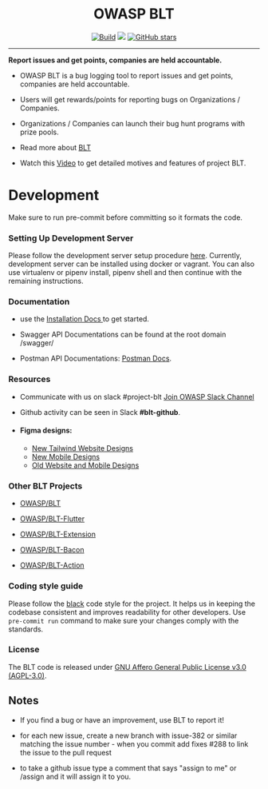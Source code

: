 <h1 align="center"> OWASP BLT </h1>


<p align="center"><a href="https://github.com/OWASP/BLT/actions" rel="noopener noreferrer" target="__blank"><img alt="Build" src="https://github.com/OWASP/BLT/actions/workflows/auto-merge.yml/badge.svg"></a> <a href="https://github.com/OWASP/BLT/blob/main/LICENSE.md" rel="noopener noreferrer"><img src="https://img.shields.io/badge/license-AGPL--3.0-blue"></a>
<a href="https://github.com/OWASP/BLT" rel="noopener noreferrer" target="__blank"><img alt="GitHub stars" src="https://img.shields.io/github/stars/OWASP/BLT?style=social"></a></p>

------

  

**Report issues and get points, companies are held accountable.**

  

- OWASP BLT is a bug logging tool to report issues and get points, companies are held accountable.

  

- Users will get rewards/points for reporting bugs on Organizations / Companies.

  

- Organizations / Companies can launch their bug hunt programs with prize pools.

  

- Read more about [BLT](https://owasp.org/www-project-bug-logging-tool/)


- Watch this [Video](https://www.youtube.com/watch?v=jNp3J6HLpqc) to get detailed motives and features of project BLT.
  

# Development

Make sure to run pre-commit before committing so it formats the code.  

### Setting Up Development Server

  

  

Please follow the development server setup procedure [here](https://github.com/OWASP/BLT/blob/main/Setup.md). Currently, development server can be installed using docker or vagrant. You can also use virtualenv or pipenv install, pipenv shell and then continue with the remaining instructions.

  

  

### Documentation

  

  

- use the [Installation Docs ](https://github.com/OWASP/BLT/blob/main/Setup.md) to get started.

  

- Swagger API Documentations can be found at the root domain /swagger/

  

- Postman API Documentations: [Postman Docs](https://documenter.getpostman.com/view/19782933/VUqpscyV).

  

  

### Resources

  

  
- Communicate with us on slack #project-blt [Join OWASP Slack Channel](https://owasp.org/slack/invite)

  

- Github activity can be seen in Slack **#blt-github**.

  

- #### Figma designs: 
  - [New Tailwind Website Designs](https://www.figma.com/file/JE0QlQ95FVpk0wG9HyFw4D/BLT-Website?type=design&node-id=0%3A1&t=9aPMxdjUDBIUirAz-1)
  - [New Mobile Designs](https://www.figma.com/file/NYD5WZzJywnO338lchnece/Bug-Logging-Tool?type=design&node-id=0%3A1&t=k0Hx6qW4Ue9iZvbH-1)
  - [Old Website and Mobile Designs](https://www.figma.com/file/s0xuxeU6O2guoWEfA9OElZ/Design)

  

  

### Other BLT Projects

  

- [OWASP/BLT](https://www.github.com/OWASP/BLT)

  

- [OWASP/BLT-Flutter](https://www.github.com/OWASP/BLT-Flutter)

  

- [OWASP/BLT-Extension](https://www.github.com/OWASP/BLT-Extension)

  

- [OWASP/BLT-Bacon](https://www.github.com/OWASP/BLT-Bacon)

  

- [OWASP/BLT-Action](https://www.github.com/OWASP/BLT-Action)

  

  

### Coding style guide

  

  

Please follow the [black](https://github.com/psf/black) code style for the project. It helps us in keeping the codebase consistent and improves readability for other developers.
Use `pre-commit run` command to make sure your changes comply with the standards.

  

  

### License

  

The BLT code is released under [GNU Affero General Public License v3.0 (AGPL-3.0)](https://github.com/OWASP/BLT/blob/master/LICENSE).

  

  

## Notes

  

  

- If you find a bug or have an improvement, use BLT to report it!

  

- for each new issue, create a new branch with issue-382 or similar matching the issue number - when you commit add fixes #288 to link the issue to the pull request

  

- to take a github issue type a comment that says "assign to me" or /assign and it will assign it to you.
